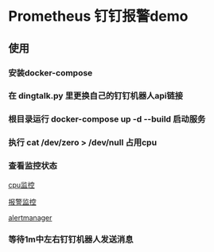 # Prometheus 钉钉报警demo

## 使用

### 安装docker-compose

### 在 dingtalk.py 里更换自己的钉钉机器人api链接

### 根目录运行 docker-compose up -d --build 启动服务

### 执行 cat /dev/zero > /dev/null 占用cpu

### 查看监控状态

[cpu监控](http://127.0.0.1:9090/graph?g0.expr=sum(avg%20without%20(cpu)(irate(node_cpu_seconds_total%7Bmode!%3D%27idle%27%7D%5B30s%5D)))&g0.tab=0&g0.stacked=0&g0.show_exemplars=0&g0.range_input=1h)  

[报警监控](http://127.0.0.1:9090/alerts)  

[alertmanager](http://192.168.33.10:9093/#/silences)  

### 等待1m中左右钉钉机器人发送消息
